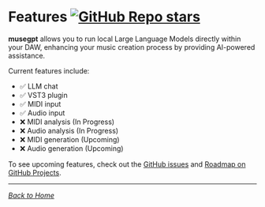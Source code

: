 # Features [![GitHub Repo stars](https://img.shields.io/github/stars/greynewell/musegpt)](https://github.com/greynewell/musegpt/stargazers)

**musegpt** allows you to run local Large Language Models directly within your DAW, enhancing your music creation process by providing AI-powered assistance.

Current features include:

- ✅ LLM chat
- ✅ VST3 plugin
- ✅ MIDI input
- ✅ Audio input
- ❌ MIDI analysis (In Progress)
- ❌ Audio analysis (In Progress)
- ❌ MIDI generation (Upcoming)
- ❌ Audio generation (Upcoming)

To see upcoming features, check out the [GitHub issues](https://github.com/greynewell/musegpt/issues) and [Roadmap on GitHub Projects](https://github.com/greynewell/musegpt/projects/1).

---

*[Back to Home](index.md)*